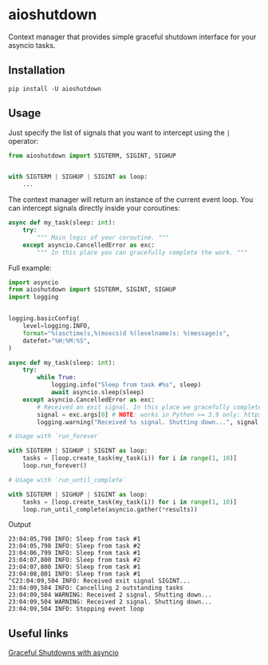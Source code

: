 # aioshutdown

Context manager that provides simple graceful shutdown interface for your asyncio tasks.

## Installation

```
pip install -U aioshutdown
```

## Usage

Just specify the list of signals that you want to intercept using the `|` operator:

```python
from aioshutdown import SIGTERM, SIGINT, SIGHUP


with SIGTERM | SIGHUP | SIGINT as loop:
    ...
```

The context manager will return an instance of the current event loop. You can intercept signals directly inside your coroutines:

```python
async def my_task(sleep: int):
    try:
        """ Main logic of your coroutine. """
    except asyncio.CancelledError as exc:
        """ In this place you can gracefully complete the work. """
```

Full example:


```python
import asyncio
from aioshutdown import SIGTERM, SIGINT, SIGHUP
import logging


logging.basicConfig(
    level=logging.INFO,
    format="%(asctime)s,%(msecs)d %(levelname)s: %(message)s",
    datefmt="%H:%M:%S",
)

async def my_task(sleep: int):
    try:
        while True:
            logging.info("Sleep from task #%s", sleep)
            await asyncio.sleep(sleep)
    except asyncio.CancelledError as exc:
        # Received an exit signal. In this place we gracefully complete the work.
        signal = exc.args[0] # NOTE: works in Python >= 3.9 only: https://docs.python.org/3/library/asyncio-future.html?highlight=Changed%20in%20version%203.9:%20Added%20the%20msg%20parameter.#asyncio.Future.cancel
        logging.warning("Received %s signal. Shutting down...", signal.value)

# Usage with `run_forever`

with SIGTERM | SIGHUP | SIGINT as loop:
    tasks = [loop.create_task(my_task(i)) for i in range(1, 10)]
    loop.run_forever()

# Usage with `run_until_complete`

with SIGTERM | SIGHUP | SIGINT as loop:
    tasks = [loop.create_task(my_task(i)) for i in range(1, 10)]
    loop.run_until_complete(asyncio.gather(*results))
```

Output

```
23:04:05,798 INFO: Sleep from task #1
23:04:05,798 INFO: Sleep from task #2
23:04:06,799 INFO: Sleep from task #1
23:04:07,800 INFO: Sleep from task #2
23:04:07,800 INFO: Sleep from task #1
23:04:08,801 INFO: Sleep from task #1
^C23:04:09,504 INFO: Received exit signal SIGINT...
23:04:09,504 INFO: Cancelling 2 outstanding tasks
23:04:09,504 WARNING: Received 2 signal. Shutting down...
23:04:09,504 WARNING: Received 2 signal. Shutting down...
23:04:09,504 INFO: Stopping event loop
```


## Useful links

[Graceful Shutdowns with asyncio](https://www.roguelynn.com/words/asyncio-graceful-shutdowns/)
